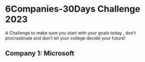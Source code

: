 # 6Companies-30Days Challenge 2023

A Challenge to make sure you start with your goals today , don’t procrastinate and don’t let your college decide your future!

## Company 1: Microsoft
